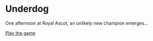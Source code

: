 # Underdog

One afternoon at Royal Ascot, an unlikely new champion emerges...

[Play the game](www.google.com)